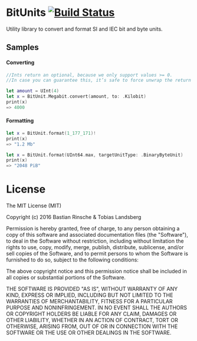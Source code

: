# BitUnits [![Build Status](https://travis-ci.org/Memorion/BitUnits.svg?branch=master)](https://travis-ci.org/Memorion/BitUnits)
Utility library to convert and format SI and IEC bit and byte units.

## Samples
#### Converting
````swift
//Ints return an optional, because we only support values >= 0.
//In case you can guarantee this, it’s safe to force unwrap the return value

let amount = UInt(4)
let x = BitUnit.Megabit.convert(amount, to: .Kilobit)
print(x)
=> 4000
````
#### Formatting
````swift
let x = BitUnit.format(1_177_171)!
print(x)
=> "1.2 Mb"
````
````swift
let x = BitUnit.format(UInt64.max, targetUnitType: .BinaryByteUnit)
print(x)
=> "2048 PiB"
````

# License
The MIT License (MIT)

Copyright (c) 2016 Bastian Rinsche & Tobias Landsberg

Permission is hereby granted, free of charge, to any person obtaining a copy
of this software and associated documentation files (the "Software"), to deal
in the Software without restriction, including without limitation the rights
to use, copy, modify, merge, publish, distribute, sublicense, and/or sell
copies of the Software, and to permit persons to whom the Software is
furnished to do so, subject to the following conditions:

The above copyright notice and this permission notice shall be included in all
copies or substantial portions of the Software.

THE SOFTWARE IS PROVIDED "AS IS", WITHOUT WARRANTY OF ANY KIND, EXPRESS OR
IMPLIED, INCLUDING BUT NOT LIMITED TO THE WARRANTIES OF MERCHANTABILITY,
FITNESS FOR A PARTICULAR PURPOSE AND NONINFRINGEMENT. IN NO EVENT SHALL THE
AUTHORS OR COPYRIGHT HOLDERS BE LIABLE FOR ANY CLAIM, DAMAGES OR OTHER
LIABILITY, WHETHER IN AN ACTION OF CONTRACT, TORT OR OTHERWISE, ARISING FROM,
OUT OF OR IN CONNECTION WITH THE SOFTWARE OR THE USE OR OTHER DEALINGS IN THE
SOFTWARE.
